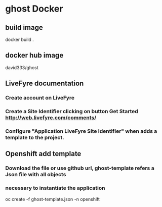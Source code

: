 # ghost Docker

## build image
docker build .

## docker hub image 
david333/ghost

## LiveFyre documentation
### Create account on LiveFyre
### Create a Site Identifier clicking on button Get Started http://web.livefyre.com/comments/
### Configure "Application LiveFyre Site Identifier" when adds a template to the project.

## Openshift add template
### Download the file or use github url, ghost-template refers a Json file with all objects
### necessary to instantiate the application
oc create -f ghost-template.json -n openshift